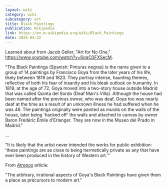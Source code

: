 ```yaml
---
layout: wiki
category: wiki
subcategory: art
title: Black Paintings
publication: Wikipedia
link: https://en.m.wikipedia.org/wiki/Black_Paintings
date: 2024-04-22
---
```


Learned about from Jacob Geller, "Art for No One," <https://www.youtube.com/watch?v=6oqO3FXSecM>.

"The Black Paintings (Spanish: Pinturas negras) is the name given to a group of 14 paintings by Francisco Goya from the later years of his life, likely between 1819 and 1823. They portray intense, haunting themes, reflective of both his fear of insanity and his bleak outlook on humanity. In 1819, at the age of 72, Goya moved into a two-story house outside Madrid that was called Quinta del Sordo (Deaf Man's Villa). Although the house had been named after the previous owner, who was deaf, Goya too was nearly deaf at the time as a result of an unknown illness he had suffered when he was 46. The paintings originally were painted as murals on the walls of the house, later being 'hacked off' the walls and attached to canvas by owner Baron Frédéric Émile d'Erlanger. They are now in the Museo del Prado in Madrid."

...

"It is likely that the artist never intended the works for public exhibition: 'these paintings are as close to being hermetically private as any that have ever been produced in the history of Western art.'"

From [*Atropos*](https://en.m.wikipedia.org/wiki/Atropos_(Goya)) article:

"The arbitrary, irrational aspects of Goya's Black Paintings have given them a place as precursors to modern art."
